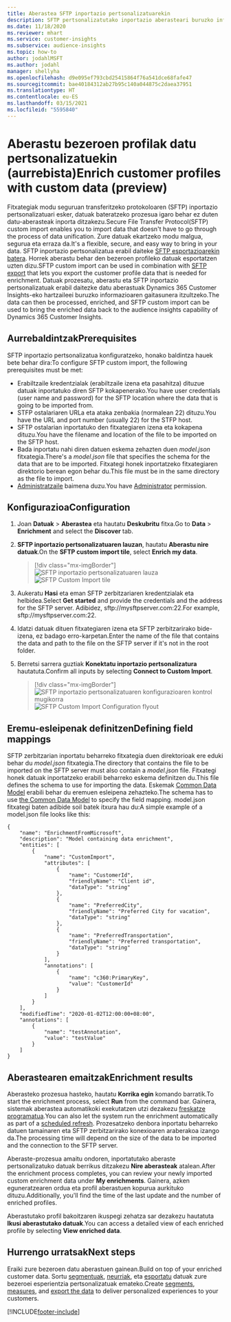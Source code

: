 ```yaml
---
title: Aberastea SFTP inportazio pertsonalizatuarekin
description: SFTP pertsonalizatutako inportazio aberasteari buruzko informazio orokorra.
ms.date: 11/18/2020
ms.reviewer: mhart
ms.service: customer-insights
ms.subservice: audience-insights
ms.topic: how-to
author: jodahlMSFT
ms.author: jodahl
manager: shellyha
ms.openlocfilehash: d9e095ef793cbd25415864f76a541dce68fafe47
ms.sourcegitcommit: bae40184312ab27b95c140a044875c2daea37951
ms.translationtype: HT
ms.contentlocale: eu-ES
ms.lasthandoff: 03/15/2021
ms.locfileid: "5595840"
---
```

# <a name="enrich-customer-profiles-with-custom-data-preview"></a><span data-ttu-id="bd774-103">Aberastu bezeroen profilak datu pertsonalizatuekin (aurrebista)</span><span class="sxs-lookup"><span data-stu-id="bd774-103">Enrich customer profiles with custom data (preview)</span></span>

<span data-ttu-id="bd774-104">Fitxategiak modu seguruan transferitzeko protokoloaren (SFTP) inportazio pertsonalizatuari esker, datuak bateratzeko prozesua igaro behar ez duten datu-aberasteak inporta ditzakezu.</span><span class="sxs-lookup"><span data-stu-id="bd774-104">Secure File Transfer Protocol(SFTP) custom import enables you to import data that doesn't have to go through the process of data unification.</span></span> <span data-ttu-id="bd774-105">Zure datuak ekartzeko modu malgua, segurua eta erraza da.</span><span class="sxs-lookup"><span data-stu-id="bd774-105">It's a flexible, secure, and easy way to bring in your data.</span></span> <span data-ttu-id="bd774-106">SFTP inportazio pertsonalizatua erabil daiteke [SFTP esportazioarekin batera](export-sftp.md). Horrek aberastu behar den bezeroen profileko datuak esportatzen uzten dizu.</span><span class="sxs-lookup"><span data-stu-id="bd774-106">SFTP custom import can be used in combination with [SFTP export](export-sftp.md) that lets you export the customer profile data that is needed for enrichment.</span></span> <span data-ttu-id="bd774-107">Datuak prozesatu, aberastu eta SFTP inportazio pertsonalizatuak erabil daitezke datu aberastuak Dynamics 365 Customer Insights-eko hartzaileei buruzko informazioaren gaitasunera itzultzeko.</span><span class="sxs-lookup"><span data-stu-id="bd774-107">The data can then be processed, enriched, and SFTP custom import can be used to bring the enriched data back to the audience insights capability of Dynamics 365 Customer Insights.</span></span>

## <a name="prerequisites"></a><span data-ttu-id="bd774-108">Aurrebaldintzak</span><span class="sxs-lookup"><span data-stu-id="bd774-108">Prerequisites</span></span>

<span data-ttu-id="bd774-109">SFTP inportazio pertsonalizatua konfiguratzeko, honako baldintza hauek bete behar dira:</span><span class="sxs-lookup"><span data-stu-id="bd774-109">To configure SFTP custom import, the following prerequisites must be met:</span></span>

- <span data-ttu-id="bd774-110">Erabiltzaile kredentzialak (erabiltzaile izena eta pasahitza) dituzue datuak inportatuko diren SFTP kokapenerako.</span><span class="sxs-lookup"><span data-stu-id="bd774-110">You have user credentials (user name and password) for the SFTP location where the data that is going to be imported from.</span></span>
- <span data-ttu-id="bd774-111">STFP ostalariaren URLa eta ataka zenbakia (normalean 22) dituzu.</span><span class="sxs-lookup"><span data-stu-id="bd774-111">You have the URL and port number (usually 22) for the STFP host.</span></span>
- <span data-ttu-id="bd774-112">SFTP ostalarian inportatuko den fitxategiaren izena eta kokapena dituzu.</span><span class="sxs-lookup"><span data-stu-id="bd774-112">You have the filename and location of the file to be imported on the SFTP host.</span></span>
- <span data-ttu-id="bd774-113">Bada inportatu nahi diren datuen eskema zehazten duen *model.json* fitxategia.</span><span class="sxs-lookup"><span data-stu-id="bd774-113">There's a *model.json* file that specifies the schema for the data that are to be imported.</span></span> <span data-ttu-id="bd774-114">Fitxategi honek inportatzeko fitxategiaren direktorio berean egon behar du.</span><span class="sxs-lookup"><span data-stu-id="bd774-114">This file must be in the same directory as the file to import.</span></span>
- <span data-ttu-id="bd774-115">[Administratzaile](permissions.md#administrator) baimena duzu.</span><span class="sxs-lookup"><span data-stu-id="bd774-115">You have [Administrator](permissions.md#administrator) permission.</span></span>

## <a name="configuration"></a><span data-ttu-id="bd774-116">Konfigurazioa</span><span class="sxs-lookup"><span data-stu-id="bd774-116">Configuration</span></span>

1. <span data-ttu-id="bd774-117">Joan **Datuak** > **Aberastea** eta hautatu **Deskubritu** fitxa.</span><span class="sxs-lookup"><span data-stu-id="bd774-117">Go to **Data** > **Enrichment** and select the **Discover** tab.</span></span>

1. <span data-ttu-id="bd774-118">**SFTP inportazio pertsonalizatuaren lauzan**, hautatu **Aberastu nire datuak**.</span><span class="sxs-lookup"><span data-stu-id="bd774-118">On the **SFTP custom import tile**, select **Enrich my data**.</span></span>

   > [!div class="mx-imgBorder"]
   > <span data-ttu-id="bd774-119">![SFTP inportazio pertsonalizatuaren lauza](media/SFTP_Custom_Import_tile.png "SFTP inportazio pertsonalizatuaren lauza")</span><span class="sxs-lookup"><span data-stu-id="bd774-119">![SFTP Custom Import tile](media/SFTP_Custom_Import_tile.png "SFTP Custom Import tile")</span></span>

1. <span data-ttu-id="bd774-120">Aukeratu **Hasi** eta eman SFTP zerbitzariaren kredentzialak eta helbidea.</span><span class="sxs-lookup"><span data-stu-id="bd774-120">Select **Get started** and provide the credentials and the address for the SFTP server.</span></span> <span data-ttu-id="bd774-121">Adibidez, sftp://mysftpserver.com:22.</span><span class="sxs-lookup"><span data-stu-id="bd774-121">For example, sftp://mysftpserver.com:22.</span></span>

1. <span data-ttu-id="bd774-122">Idatzi datuak dituen fitxategiaren izena eta SFTP zerbitzarirako bide-izena, ez badago erro-karpetan.</span><span class="sxs-lookup"><span data-stu-id="bd774-122">Enter the name of the file that contains the data and path to the file on the SFTP server if it's not in the root folder.</span></span>

1. <span data-ttu-id="bd774-123">Berretsi sarrera guztiak **Konektatu inportazio pertsonalizatura** hautatuta.</span><span class="sxs-lookup"><span data-stu-id="bd774-123">Confirm all inputs by selecting **Connect to Custom Import**.</span></span>

   > [!div class="mx-imgBorder"]
   > <span data-ttu-id="bd774-124">![SFTP inportazio pertsonalizatuaren konfigurazioaren kontrol mugikorra](media/SFTP_Custom_Import_Configuration_flyout.png "SFTP inportazio pertsonalizatuaren konfigurazioaren kontrol mugikorra")</span><span class="sxs-lookup"><span data-stu-id="bd774-124">![SFTP Custom Import Configuration flyout](media/SFTP_Custom_Import_Configuration_flyout.png "SFTP Custom Import Configuration flyout")</span></span>

## <a name="defining-field-mappings"></a><span data-ttu-id="bd774-125">Eremu-esleipenak definitzen</span><span class="sxs-lookup"><span data-stu-id="bd774-125">Defining field mappings</span></span> 

<span data-ttu-id="bd774-126">SFTP zerbitzarian inportatu beharreko fitxategia duen direktorioak ere eduki behar du *model.json* fitxategia.</span><span class="sxs-lookup"><span data-stu-id="bd774-126">The directory that contains the file to be imported on the SFTP server must also contain a *model.json* file.</span></span> <span data-ttu-id="bd774-127">Fitxategi honek datuak inportatzeko erabili beharreko eskema definitzen du.</span><span class="sxs-lookup"><span data-stu-id="bd774-127">This file defines the schema to use for importing the data.</span></span> <span data-ttu-id="bd774-128">Eskemak [Common Data Model](/common-data-model/) erabili behar du eremuen esleipena zehazteko.</span><span class="sxs-lookup"><span data-stu-id="bd774-128">The schema has to use [the Common Data Model](/common-data-model/) to specify the field mapping.</span></span> <span data-ttu-id="bd774-129">model.json fitxategi baten adibide soil batek itxura hau du:</span><span class="sxs-lookup"><span data-stu-id="bd774-129">A simple example of a model.json file looks like this:</span></span>

```
{
    "name": "EnrichmentFromMicrosoft",
    "description": "Model containing data enrichment",
    "entities": [
        {
            "name": "CustomImport",
            "attributes": [
                {
                    "name": "CustomerId",
                    "friendlyName": "Client id",
                    "dataType": "string"
                },
                {
                    "name": "PreferredCity",
                    "friendlyName": "Preferred City for vacation",
                    "dataType": "string"
                },
                {
                    "name": "PreferredTransportation",
                    "friendlyName": "Preferred transportation",
                    "dataType": "string"
                }
            ],
            "annotations": [
                {
                    "name": "c360:PrimaryKey",
                    "value": "CustomerId"
                }
            ]
        }
    ],
    "modifiedTime": "2020-01-02T12:00:00+08:00",
    "annotations": [
        {
            "name": "testAnnotation",
            "value": "testValue"
        }
    ]
}
```

## <a name="enrichment-results"></a><span data-ttu-id="bd774-130">Aberastearen emaitzak</span><span class="sxs-lookup"><span data-stu-id="bd774-130">Enrichment results</span></span>

<span data-ttu-id="bd774-131">Aberasteko prozesua hasteko, hautatu **Korrika egin** komando barratik.</span><span class="sxs-lookup"><span data-stu-id="bd774-131">To start the enrichment process, select **Run** from the command bar.</span></span> <span data-ttu-id="bd774-132">Gainera, sistemak aberastea automatikoki exekutatzen utzi dezakezu [freskatze programatua](system.md#schedule-tab).</span><span class="sxs-lookup"><span data-stu-id="bd774-132">You can also let the system run the enrichment automatically as part of a [scheduled refresh](system.md#schedule-tab).</span></span> <span data-ttu-id="bd774-133">Prozesatzeko denbora inportatu beharreko datuen tamainaren eta SFTP zerbitzarirako konexioaren araberakoa izango da.</span><span class="sxs-lookup"><span data-stu-id="bd774-133">The processing time will depend on the size of the data to be imported and the connection to the SFTP server.</span></span>

<span data-ttu-id="bd774-134">Aberaste-prozesua amaitu ondoren, inportatutako aberaste pertsonalizatuko datuak berrikus ditzakezu **Nire aberasteak** atalean.</span><span class="sxs-lookup"><span data-stu-id="bd774-134">After the enrichment process completes, you can review your newly imported custom enrichment data under **My enrichments**.</span></span> <span data-ttu-id="bd774-135">Gainera, azken eguneratzearen ordua eta profil aberastuen kopurua aurkituko dituzu.</span><span class="sxs-lookup"><span data-stu-id="bd774-135">Additionally, you'll find the time of the last update and the number of enriched profiles.</span></span>

<span data-ttu-id="bd774-136">Aberastutako profil bakoitzaren ikuspegi zehatza sar dezakezu hautatuta **Ikusi aberastutako datuak**.</span><span class="sxs-lookup"><span data-stu-id="bd774-136">You can access a detailed view of each enriched profile by selecting **View enriched data**.</span></span>

## <a name="next-steps"></a><span data-ttu-id="bd774-137">Hurrengo urratsak</span><span class="sxs-lookup"><span data-stu-id="bd774-137">Next steps</span></span>

<span data-ttu-id="bd774-138">Eraiki zure bezeroen datu aberastuen gainean.</span><span class="sxs-lookup"><span data-stu-id="bd774-138">Build on top of your enriched customer data.</span></span> <span data-ttu-id="bd774-139">Sortu [segmentuak](segments.md), [neurriak](measures.md), eta [esportatu](export-destinations.md) datuak zure bezeroei esperientzia pertsonalizatuak emateko.</span><span class="sxs-lookup"><span data-stu-id="bd774-139">Create [segments](segments.md), [measures](measures.md), and [export the data](export-destinations.md) to deliver personalized experiences to your customers.</span></span>




[!INCLUDE[footer-include](../includes/footer-banner.md)]